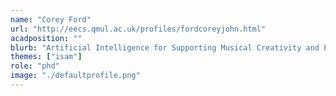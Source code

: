 ```yaml
---
name: "Corey Ford"
url: "http://eecs.qmul.ac.uk/profiles/fordcoreyjohn.html"
acadposition: ""
blurb: "Artificial Intelligence for Supporting Musical Creativity and Engagement in Child-Computer Interaction"
themes: ["isam"]
role: "phd"
image: "./defaultprofile.png"
---
```

